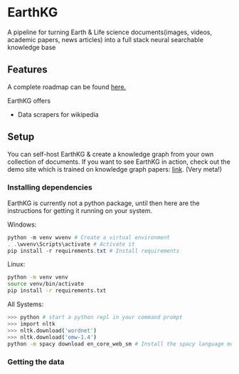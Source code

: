 # EarthKG
A pipeline for turning Earth &amp; Life science documents(images, videos, academic papers, news articles) into a full stack neural searchable knowledge base

## Features
A complete roadmap can be found [here.]()

EarthKG offers
- Data scrapers for wikipedia


## Setup

You can self-host EarthKG &amp; create a knowledge graph from your own collection of documents. If you want to see EarthKG in action, check out the demo site which is trained on knowledge graph papers: [link](). (Very meta!)

### Installing dependencies 
EarthKG is currently not a python package, until then here are the instructions for getting it running on your system.

Windows:
```powershell
python -m venv wvenv # Create a virtual environment
. .\wvenv\Scripts\activate # Activate it
pip install -r requirements.txt # Install requirements
```

Linux:
```sh
python -m venv venv
source venv/bin/activate
pip install -r requirements.txt
```

All Systems:
```sh
>>> python # start a python repl in your command prompt
>>> import nltk
>>> nltk.download('wordnet')
>>> nltk.download('omw-1.4')
python -m spacy download en_core_web_sm # Install the spacy language model you want to use
```

### Getting the data

